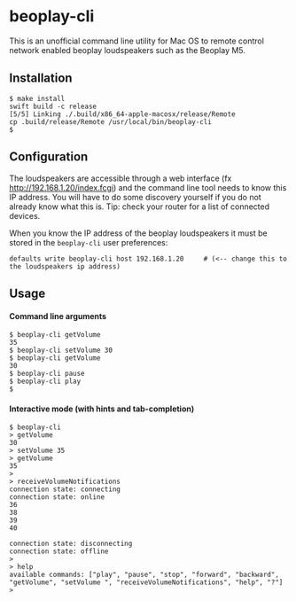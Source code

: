 # beoplay-cli

This is an unofficial command line utility for Mac OS to remote control network enabled beoplay loudspeakers such as the Beoplay M5.

## Installation

```
$ make install
swift build -c release
[5/5] Linking ./.build/x86_64-apple-macosx/release/Remote
cp .build/release/Remote /usr/local/bin/beoplay-cli
$ 
```

## Configuration
The loudspeakers are accessible through a web interface (fx http://192.168.1.20/index.fcgi) and the command line tool needs to know this IP address. You will have to do some discovery yourself if you do not already know what this is. Tip: check your router for a list of connected devices.

When you know the IP address of the beoplay loudspeakers it must be stored in the `beoplay-cli` user preferences:

```
defaults write beoplay-cli host 192.168.1.20     # (<-- change this to the loudspeakers ip address)
```

## Usage

#### Command line arguments
```
$ beoplay-cli getVolume
35
$ beoplay-cli setVolume 30
$ beoplay-cli getVolume
30
$ beoplay-cli pause
$ beoplay-cli play
$ 
```

#### Interactive mode (with hints and tab-completion)
```
$ beoplay-cli
> getVolume
30
> setVolume 35
> getVolume
35
> 
> receiveVolumeNotifications
connection state: connecting
connection state: online
36
38
39
40

connection state: disconnecting
connection state: offline
> 
> help
available commands: ["play", "pause", "stop", "forward", "backward", "getVolume", "setVolume ", "receiveVolumeNotifications", "help", "?"]
> 
```
